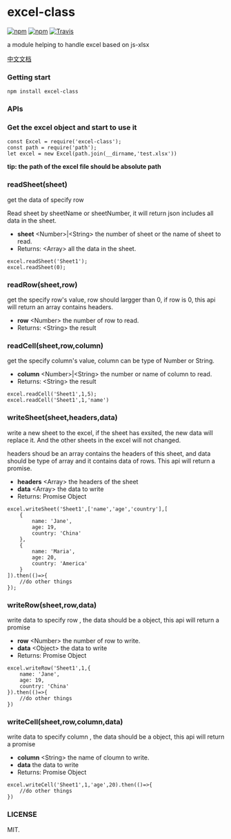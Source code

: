 # excel-class

[![npm](https://img.shields.io/npm/dm/excel-class.svg?style=flat-square)](https://www.npmjs.com/package/excel-class)
[![npm](https://img.shields.io/npm/v/excel-class.svg?style=flat-square)](https://github.com/laoqiren/excel-class)
[![Travis](https://img.shields.io/travis/rust-lang/rust.svg?style=flat-square)]()

a module helping to handle excel based on js-xlsx

[中文文档](https://github.com/laoqiren/excel-class/blob/master/CN.md)
### Getting start

`
npm install excel-class
`
### APIs

### Get the excel object and start to use it

```
const Excel = require('excel-class');
const path = require('path');
let excel = new Excel(path.join(__dirname,'test.xlsx'))
```
**tip: the path of the excel file should be absolute path**

### readSheet(sheet)
get the data of specify row

Read sheet by sheetName or sheetNumber, it will return json includes all data in the sheet.

* **sheet** \<Number\>|\<String\> the number of sheet or the name of sheet to read.
* Returns: \<Array\> all the data in the sheet.


```
excel.readSheet('Sheet1');
excel.readSheet(0);
```

### readRow(sheet,row)

get the specify row's value, row should largger than 0, if row is 0, this api will return an array contains headers.

* **row** \<Number\> the number of row to read.
* Returns: \<String\> the result

### readCell(sheet,row,column)

get the specify column's value, column can be type of Number or String.

* **column** \<Number\>|\<String\> the number or name of column to read.
* Returns: \<String\> the result 

```
excel.readCell('Sheet1',1,5);
excel.readCell('Sheet1',1,'name')
```

### writeSheet(sheet,headers,data)

write a new sheet to the excel, if the sheet has exsited, the new data will replace it. And the other sheets in the excel will not changed.

headers shoud be an array contains the headers of this sheet, and data should be type of array and it contains data of rows. This api will return a promise.

* **headers** \<Array\> the headers of the sheet
* **data** \<Array\> the data to write
* Returns: Promise Object

```
excel.writeSheet('Sheet1',['name','age','country'],[
    {
        name: 'Jane',
        age: 19,
        country: 'China'
    },
    {
        name: 'Maria',
        age: 20,
        country: 'America'
    }
]).then(()=>{
    //do other things
});
```

### writeRow(sheet,row,data)

write data to specify row , the data should be a object, this api will return a promise

* **row** \<Number\> the number of row to write.
* **data** \<Object\> the data to write
* Returns: Promise Object

```
excel.writeRow('Sheet1',1,{
    name: 'Jane',
    age: 19,
    country: 'China'
}).then(()=>{
    //do other things
})
```

### writeCell(sheet,row,column,data)

write data to specify column , the data should be a object, this api will return a promise

* **column** \<String\> the name of cloumn to write.
* **data** the data to write
* Returns: Promise Object

```
excel.writeCell('Sheet1',1,'age',20).then(()=>{
    //do other things
})
```

### LICENSE
MIT.
